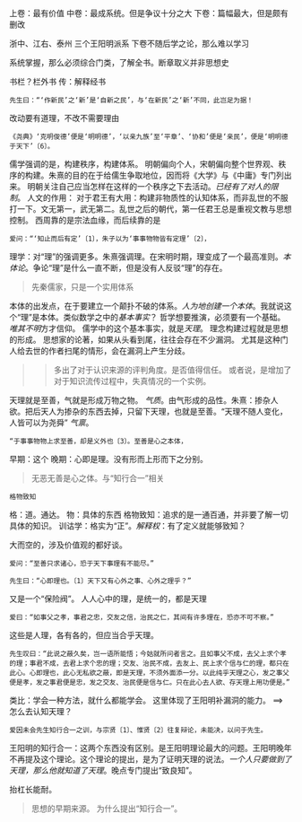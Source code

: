 上卷：最有价值
中卷：最成系统。但是争议十分之大
下卷：篇幅最大，但是颇有删改

浙中、江右、泰州 三个王阳明派系
下卷不随后学之论，那么难以学习

系统掌握，那么必须综合门类，了解全书。断章取义并非思想史

书栏？栏外书
传：解释经书

```
先生曰：“‘作新民’之‘新’是‘自新之民’，与‘在新民’之‘新’不同，此岂足为据！
```
改动要有道理，不改不需要理由
```
《尧典》‘克明俊德’便是‘明明德’，‘以亲九族’至‘平章’、‘协和’便是‘亲民’，便是‘明明德于天下’〔6〕。
```
儒学强调的是，构建秩序，构建体系。
明朝偏向个人，宋朝偏向整个世界观、秩序的构建。朱熹的目的在于给儒生争取地位，因而将《大学》与《中庸》专门列出来。
明朝关注自己应当怎样在这样的一个秩序之下去活动。*已经有了对人的限制*。
人文的作用：
对于君王有大用：构建非物质性的认知体系，而非乱世的不服打一下。文无第一，武无第二。乱世之后的朝代，第一任君王总是重视文教与思想控制。
西周靠的是宗法血缘，而后续靠的是

```
爱问：“‘知止而后有定’〔1〕，朱子以为‘事事物物皆有定理’〔2〕，
```
理学：对“理”的强调更多。朱熹强调理。在宋明时期，理变成了一个最高准则。*本体论*。争论“理”是什么一直不断，但是没有人反驳“理”的存在。
>先秦儒家，只是一个实用体系

本体的出发点，在于要建立一个颠扑不破的体系。*人为地创建一个本体*。我就说这个“理”是本体。类似数学之中的*基本事实*？
哲学想要推演，必须要有一个基础。*唯其不明*方才信仰。
儒学中的这个基本事实，就是*天理*。
理念构建过程就是思想的形成。
思想家的论著，如果从头看到尾，往往会存在不少漏洞。
尤其是这种门人给去世的作者扫尾的情形，会在漏洞上产生分歧。

>> 多出了对于认识来源的评判角度。是否值得信任。
>> 或者说，是增加了对于知识流传过程中，失真情况的一个实例。

天理就是至善，气就是形成万物之物。
*气质*。由气形成的品性。朱熹：掺杂人欲。把后天人为掺杂的东西去掉，只留下天理，也就是至善。“天理不随人变化，人皆可以为尧舜”
*气禀*。

```
“于事事物物上求至善，却是义外也〔3〕。至善是心之本体，
```
早期：这个
晚期：心即是理。没有形而上形而下之分别。
> 无恶无善是心之体。与“知行合一”相关

```
格物致知
```
格：道。通达。
物：具体的东西
格物致知：追求的是一通百通，并非要了解一切具体的知识。
训诂学：格实为“正”。*解释权*：有了定义就能够致知？

大而空的，涉及价值观的都好谈。

```
爱问：“至善只求诸心，恐于天下事理有不能尽。”

先生曰：“心即理也。〔1〕天下又有心外之事、心外之理乎？”
```
又是一个“保险阀”。
人人心中的理，是统一的，都是天理

```
爱曰：“如事父之孝，事君之忠，交友之信，治民之仁，其间有许多理在，恐亦不可不察。”
```
这些是人理，各有各的，但应当合乎天理。

```
先生叹曰：“此说之蔽久矣，岂一语所能悟；今姑就所问者言之。且如事父不成，去父上求个孝的理；事君不成，去君上求个忠的理；交友、治民不成，去友上、民上求个信与仁的理，都只在此心。心即理也，此心无私欲之蔽，即是天理，不须外面添一分。以此纯乎天理之心，发之事父便是孝，发之事君便是忠，发之交友、治民便是信与仁。只在此心去人欲、存天理上用功便是。”
```
类比：学会一种方法，就什么都能学会。
这里体现了王阳明补漏洞的能力。
$\implies$ 怎么去认知天理？

```
爱因未会先生知行合一之训，与宗贤〔1〕、惟贤〔2〕往复辩论，未能决，以问于先生。
```
王阳明的知行合一：这两个东西没有区别。是王阳明理论最大的问题。王阳明晚年不再提及这个理论。这个理论的提出，是为了证明天理的说法。*一个人只要做到了天理，那么他就知道了天理*。晚点专门提出“致良知”。

抬杠长能耐。

>思想的早期来源。
>为什么提出“知行合一”。

